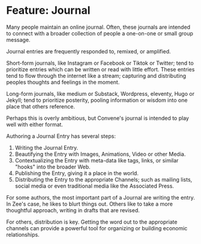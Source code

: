 # Feature: Journal

Many people maintain an online journal. Often, these journals are intended to connect with a broader collection of people a one-on-one or small group message.

Journal entries are frequently responded to, remixed, or amplified.

Short-form journals, like Instagram or Facebook or Tiktok or Twitter; tend to prioritize entries which can be written or
read with little effort. These entries tend to flow through the internet like a stream; capturing and distributing peoples
thoughts and feelings in the moment.

Long-form journals, like medium or Substack, Wordpress, eleventy, Hugo or Jekyll; tend to prioritize posterity, pooling
information or wisdom into one place that others reference.

Perhaps this is overly ambitious, but Convene's journal is intended to play well with either format.

Authoring a Journal Entry has several steps:

1. Writing the Journal Entry.
2. Beautifying the Entry with Images, Animations, Video or other Media.
3. Contextualizing the Entry with meta-data like tags, links, or similar "hooks" into the broader Web.
4. Publishing the Entry, giving it a place in the world.
5. Distributing the Entry to the appropriate Channels; such as mailing lists, social media or even traditional media like the Associated Press.

For some authors, the most important part of a Journal are writing the entry. In Zee's case, he likes to blurt
things out. Others like to take a more thoughtful approach, writing in drafts that are revised.

For others, distribution is key. Getting the word out to the appropriate channels can provide a powerful tool for
organizing or building economic relationships.
